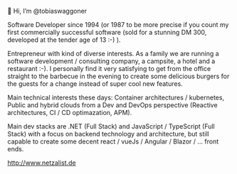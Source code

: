 👋 Hi, I’m @tobiaswaggoner

Software Developer since 1994 (or 1987 to be more precise if you count my first commercially successful software (sold for a stunning DM 300, developed at the tender age of 13 :-) ).

Entrepreneur with kind of diverse interests. As a family we are running a software development / consulting company, a campsite, a hotel and a restaurant :-). I personally find it very satisfying to get from the office straight to the barbecue in the evening to create some delicious burgers for the guests for a change instead of super cool new features.

Main technical interests these days: Container architectures / kubernetes, Public and hybrid clouds from a Dev and DevOps perspective (Reactive architectures, CI / CD optimazation, APM).

Main dev stacks are .NET (Full Stack) and JavaScript / TypeScript (Full Stack) with a focus on backend technology and architecture, but still capable to create some decent react / vueJs / Angular / Blazor / ... front ends.

http://www.netzalist.de

<!---
tobiaswaggoner/tobiaswaggoner is a ✨ special ✨ repository because its `README.md` (this file) appears on your GitHub profile.
You can click the Preview link to take a look at your changes.
--->
